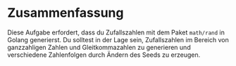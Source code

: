 # Zusammenfassung

Diese Aufgabe erfordert, dass du Zufallszahlen mit dem Paket `math/rand` in Golang generierst. Du solltest in der Lage sein, Zufallszahlen im Bereich von ganzzahligen Zahlen und Gleitkommazahlen zu generieren und verschiedene Zahlenfolgen durch Ändern des Seeds zu erzeugen.
